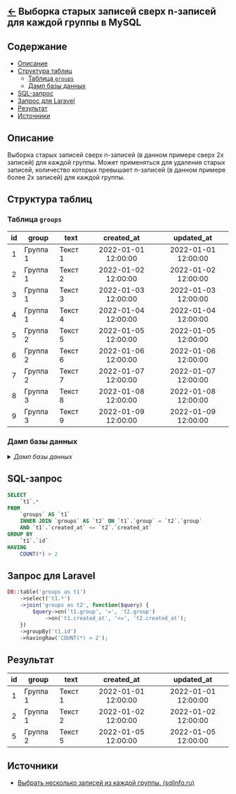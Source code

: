 [&larr;](readme.md "MySQL") Выборка старых записей сверх n-записей для каждой группы в MySQL
--------------------------------------------------------------------------------------------

<a name="content"></a>
## Содержание

- [Описание](#description)
- [Структура таблиц](#structure-of-tables)
  - [Таблица `groups`](#table-groups)
  - [Дамп базы данных](#database-dump)
- [SQL-запрос](#sql-query)
- [Запрос для Laravel](#request-for-laravel)
- [Результат](#result)
- [Источники](#sources)

<a name="description"></a>
## Описание

Выборка старых записей сверх n-записей (в данном примере сверх 2х записей) для каждой группы. Может применяться для удаления старых записей, количество которых превышает n-записей (в данном примере более 2х записей) для каждой группы.

<a name="structure-of-tables"></a>
## Структура таблиц

<a name="table-groups"></a>
### Таблица `groups`

id | group | text | created_at | updated_at
:---: | --- | --- | :---: | :---:
1 | Группа 1 | Текст 1 | 2022-01-01 12:00:00 | 2022-01-01 12:00:00
2 | Группа 1 | Текст 2 | 2022-01-02 12:00:00 | 2022-01-02 12:00:00
3 | Группа 1 | Текст 3 | 2022-01-03 12:00:00 | 2022-01-03 12:00:00
4 | Группа 1 | Текст 4 | 2022-01-04 12:00:00 | 2022-01-04 12:00:00
5 | Группа 2 | Текст 5 | 2022-01-05 12:00:00 | 2022-01-05 12:00:00
6 | Группа 2 | Текст 6 | 2022-01-06 12:00:00 | 2022-01-06 12:00:00
7 | Группа 2 | Текст 7 | 2022-01-07 12:00:00 | 2022-01-07 12:00:00
8 | Группа 3 | Текст 8 | 2022-01-08 12:00:00 | 2022-01-08 12:00:00
9 | Группа 3 | Текст 9 | 2022-01-09 12:00:00 | 2022-01-09 12:00:00

<a name="database-dump"></a>
### Дамп базы данных

<details>
<summary><i>Дамп базы данных</i></summary>

```
--
-- Структура таблицы `groups`
--

DROP TABLE IF EXISTS `groups`;
CREATE TABLE IF NOT EXISTS `groups` (
`id` bigint(20) UNSIGNED NOT NULL AUTO_INCREMENT,
`group` varchar(255) COLLATE utf8mb4_unicode_ci NOT NULL DEFAULT '',
`text` varchar(255) COLLATE utf8mb4_unicode_ci,
`created_at` timestamp NULL DEFAULT NULL,
`updated_at` timestamp NULL DEFAULT NULL,
PRIMARY KEY (`id`)
) ENGINE=InnoDB DEFAULT CHARSET=utf8mb4 COLLATE=utf8mb4_unicode_ci;

--
-- Дамп данных таблицы `groups`
--

INSERT INTO `groups` (`id`, `group`, `text`, `created_at`, `updated_at`) VALUES
(1, 'Группа 1', 'Текст 1', '2022-01-01 12:00:00', '2022-01-01 12:00:00'),
(2, 'Группа 1', 'Текст 2', '2022-01-02 12:00:00', '2022-01-02 12:00:00'),
(3, 'Группа 1', 'Текст 3', '2022-01-03 12:00:00', '2022-01-03 12:00:00'),
(4, 'Группа 1', 'Текст 4', '2022-01-04 12:00:00', '2022-01-04 12:00:00'),
(5, 'Группа 2', 'Текст 5', '2022-01-05 12:00:00', '2022-01-05 12:00:00'),
(6, 'Группа 2', 'Текст 6', '2022-01-06 12:00:00', '2022-01-06 12:00:00'),
(7, 'Группа 2', 'Текст 7', '2022-01-07 12:00:00', '2022-01-07 12:00:00'),
(8, 'Группа 3', 'Текст 8', '2022-01-08 12:00:00', '2022-01-08 12:00:00'),
(9, 'Группа 3', 'Текст 9', '2022-01-09 12:00:00', '2022-01-09 12:00:00');
```
</details>

<a name="sql-query"></a>
## SQL-запрос

```sql
SELECT
	`t1`.* 
FROM
	`groups` AS `t1`
	INNER JOIN `groups` AS `t2` ON `t1`.`group` = `t2`.`group` 
	AND `t1`.`created_at` <= `t2`.`created_at` 
GROUP BY
	`t1`.`id` 
HAVING
	COUNT(*) > 2
```

<a name="request-for-laravel"></a>
## Запрос для Laravel

```php
DB::table('groups as t1')
    ->select('t1.*')
    ->join('groups as t2', function($query) {
        $query->on('t1.group', '=', 't2.group')
            ->on('t1.created_at', '<=', 't2.created_at');
    })
    ->groupBy('t1.id')
    ->havingRaw('COUNT(*) > 2');
```

<a name="result"></a>
## Результат

id | group | text | created_at | updated_at
:---: | --- | --- | :---: | :---:
1 | Группа 1 | Текст 1 | 2022-01-01 12:00:00 | 2022-01-01 12:00:00
2 | Группа 1 | Текст 2 | 2022-01-02 12:00:00 | 2022-01-02 12:00:00
5 | Группа 2 | Текст 5 | 2022-01-05 12:00:00 | 2022-01-05 12:00:00

<a name="sources"></a>
## Источники

- [Выбрать несколько записей из каждой группы. (sqlinfo.ru)](https://sqlinfo.ru/articles/info/45.html)